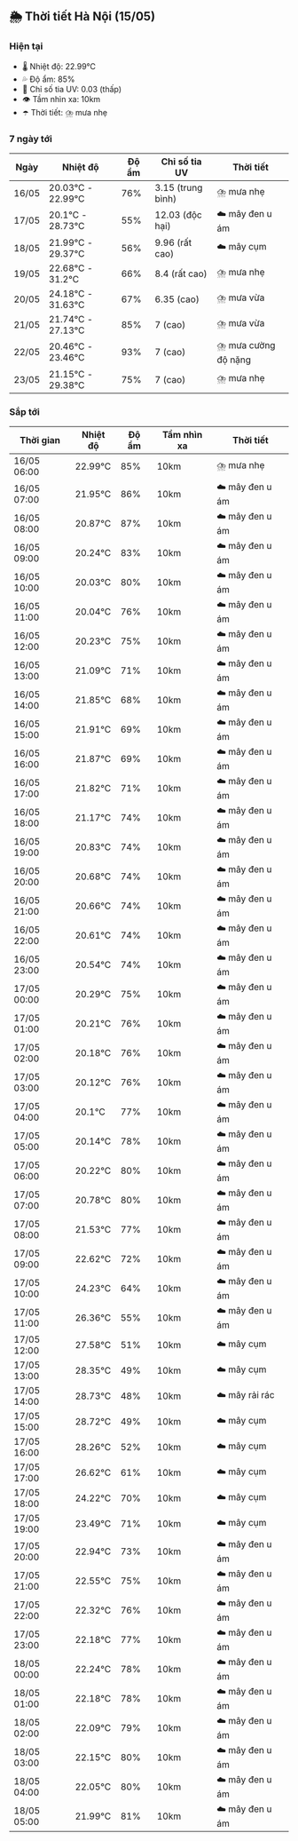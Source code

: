 ## 🌦️ Thời tiết Hà Nội (15/05)

### Hiện tại

- 🌡️ Nhiệt độ: 22.99℃
- 💦 Độ ẩm: 85%
- 🌟 Chỉ số tia UV: 0.03 (thấp)
- 👁️ Tầm nhìn xa: 10km
- ☂️ Thời tiết: ⛈️ mưa nhẹ

### 7 ngày tới

| Ngày | Nhiệt độ | Độ ẩm | Chỉ số tia UV | Thời tiết |
| --- | --- | --- | --- | --- |
| 16/05 | 20.03℃ - 22.99℃ | 76% | 3.15 (trung bình) | ⛈️ mưa nhẹ |
| 17/05 | 20.1℃ - 28.73℃ | 55% | 12.03 (độc hại) | ☁️ mây đen u ám |
| 18/05 | 21.99℃ - 29.37℃ | 56% | 9.96 (rất cao) | ☁️ mây cụm |
| 19/05 | 22.68℃ - 31.2℃ | 66% | 8.4 (rất cao) | ⛈️ mưa nhẹ |
| 20/05 | 24.18℃ - 31.63℃ | 67% | 6.35 (cao) | ⛈️ mưa vừa |
| 21/05 | 21.74℃ - 27.13℃ | 85% | 7 (cao) | ⛈️ mưa vừa |
| 22/05 | 20.46℃ - 23.46℃ | 93% | 7 (cao) | ⛈️ mưa cường độ nặng |
| 23/05 | 21.15℃ - 29.38℃ | 75% | 7 (cao) | ⛈️ mưa nhẹ |

### Sắp tới

| Thời gian | Nhiệt độ | Độ ẩm | Tầm nhìn xa | Thời tiết |
| --- | --- | --- | --- | --- |
| 16/05 06:00 | 22.99℃ | 85% | 10km | ⛈️ mưa nhẹ |
| 16/05 07:00 | 21.95℃ | 86% | 10km | ☁️ mây đen u ám |
| 16/05 08:00 | 20.87℃ | 87% | 10km | ☁️ mây đen u ám |
| 16/05 09:00 | 20.24℃ | 83% | 10km | ☁️ mây đen u ám |
| 16/05 10:00 | 20.03℃ | 80% | 10km | ☁️ mây đen u ám |
| 16/05 11:00 | 20.04℃ | 76% | 10km | ☁️ mây đen u ám |
| 16/05 12:00 | 20.23℃ | 75% | 10km | ☁️ mây đen u ám |
| 16/05 13:00 | 21.09℃ | 71% | 10km | ☁️ mây đen u ám |
| 16/05 14:00 | 21.85℃ | 68% | 10km | ☁️ mây đen u ám |
| 16/05 15:00 | 21.91℃ | 69% | 10km | ☁️ mây đen u ám |
| 16/05 16:00 | 21.87℃ | 69% | 10km | ☁️ mây đen u ám |
| 16/05 17:00 | 21.82℃ | 71% | 10km | ☁️ mây đen u ám |
| 16/05 18:00 | 21.17℃ | 74% | 10km | ☁️ mây đen u ám |
| 16/05 19:00 | 20.83℃ | 74% | 10km | ☁️ mây đen u ám |
| 16/05 20:00 | 20.68℃ | 74% | 10km | ☁️ mây đen u ám |
| 16/05 21:00 | 20.66℃ | 74% | 10km | ☁️ mây đen u ám |
| 16/05 22:00 | 20.61℃ | 74% | 10km | ☁️ mây đen u ám |
| 16/05 23:00 | 20.54℃ | 74% | 10km | ☁️ mây đen u ám |
| 17/05 00:00 | 20.29℃ | 75% | 10km | ☁️ mây đen u ám |
| 17/05 01:00 | 20.21℃ | 76% | 10km | ☁️ mây đen u ám |
| 17/05 02:00 | 20.18℃ | 76% | 10km | ☁️ mây đen u ám |
| 17/05 03:00 | 20.12℃ | 76% | 10km | ☁️ mây đen u ám |
| 17/05 04:00 | 20.1℃ | 77% | 10km | ☁️ mây đen u ám |
| 17/05 05:00 | 20.14℃ | 78% | 10km | ☁️ mây đen u ám |
| 17/05 06:00 | 20.22℃ | 80% | 10km | ☁️ mây đen u ám |
| 17/05 07:00 | 20.78℃ | 80% | 10km | ☁️ mây đen u ám |
| 17/05 08:00 | 21.53℃ | 77% | 10km | ☁️ mây đen u ám |
| 17/05 09:00 | 22.62℃ | 72% | 10km | ☁️ mây đen u ám |
| 17/05 10:00 | 24.23℃ | 64% | 10km | ☁️ mây đen u ám |
| 17/05 11:00 | 26.36℃ | 55% | 10km | ☁️ mây đen u ám |
| 17/05 12:00 | 27.58℃ | 51% | 10km | ☁️ mây cụm |
| 17/05 13:00 | 28.35℃ | 49% | 10km | ☁️ mây cụm |
| 17/05 14:00 | 28.73℃ | 48% | 10km | ☁️ mây rải rác |
| 17/05 15:00 | 28.72℃ | 49% | 10km | ☁️ mây cụm |
| 17/05 16:00 | 28.26℃ | 52% | 10km | ☁️ mây cụm |
| 17/05 17:00 | 26.62℃ | 61% | 10km | ☁️ mây cụm |
| 17/05 18:00 | 24.22℃ | 70% | 10km | ☁️ mây cụm |
| 17/05 19:00 | 23.49℃ | 71% | 10km | ☁️ mây cụm |
| 17/05 20:00 | 22.94℃ | 73% | 10km | ☁️ mây đen u ám |
| 17/05 21:00 | 22.55℃ | 75% | 10km | ☁️ mây đen u ám |
| 17/05 22:00 | 22.32℃ | 76% | 10km | ☁️ mây đen u ám |
| 17/05 23:00 | 22.18℃ | 77% | 10km | ☁️ mây đen u ám |
| 18/05 00:00 | 22.24℃ | 78% | 10km | ☁️ mây đen u ám |
| 18/05 01:00 | 22.18℃ | 78% | 10km | ☁️ mây đen u ám |
| 18/05 02:00 | 22.09℃ | 79% | 10km | ☁️ mây đen u ám |
| 18/05 03:00 | 22.15℃ | 80% | 10km | ☁️ mây đen u ám |
| 18/05 04:00 | 22.05℃ | 80% | 10km | ☁️ mây đen u ám |
| 18/05 05:00 | 21.99℃ | 81% | 10km | ☁️ mây đen u ám |

